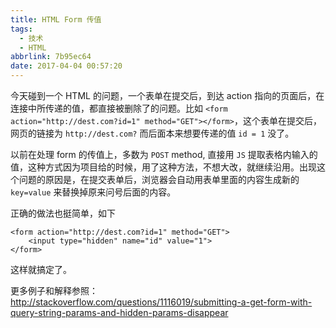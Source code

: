 ```yaml
---
title: HTML Form 传值
tags:
  - 技术
  - HTML
abbrlink: 7b95ec64
date: 2017-04-04 00:57:20
---
```

今天碰到一个 HTML 的问题，一个表单在提交后，到达 action 指向的页面后，在连接中所传递的值，都直接被删除了的问题。比如 `<form action="http://dest.com?id=1" method="GET"></form>`，这个表单在提交后，网页的链接为 `http://dest.com?` 而后面本来想要传递的值 `id = 1` 没了。

<!-- more -->

以前在处理 form 的传值上，多数为 `POST` method, 直接用 `JS` 提取表格内输入的值，这种方式因为项目给的时候，用了这种方法，不想大改，就继续沿用。出现这个问题的原因是，在提交表单后，浏览器会自动用表单里面的内容生成新的 `key=value` 来替换掉原来问号后面的内容。

正确的做法也挺简单，如下
```
<form action="http://dest.com?id=1" method="GET">
    <input type="hidden" name="id" value="1">
</form>
```
这样就搞定了。

更多例子和解释参照：http://stackoverflow.com/questions/1116019/submitting-a-get-form-with-query-string-params-and-hidden-params-disappear
